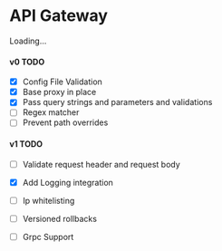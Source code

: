 # API Gateway
Loading...

#### v0 TODO
- [X] Config File Validation
- [X] Base proxy in place
- [X] Pass query strings and parameters and validations
- [ ] Regex matcher
- [ ] Prevent path overrides

#### v1 TODO
- [ ] Validate request header and request body
- [X] Add Logging integration
- [ ] Ip whitelisting
- [ ] Versioned rollbacks
- [ ] Grpc Support

      
